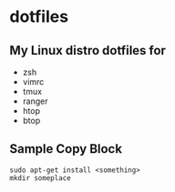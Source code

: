 # dotfiles

## My Linux distro dotfiles for

* zsh
* vimrc
* tmux
* ranger
* htop
* btop

## Sample Copy Block
    sudo apt-get install <something>
    mkdir someplace

